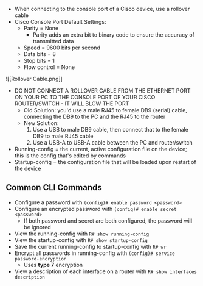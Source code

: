 - When connecting to the console port of a Cisco device, use a rollover cable
- Cisco Console Port Default Settings:
	- Parity = None
		- Parity adds an extra bit to binary code to ensure the accuracy of transmitted data
	- Speed = 9600 bits per second
	- Data bits = 8
	- Stop bits = 1
	- Flow control = None

![[Rollover Cable.png]]

- DO NOT CONNECT A ROLLOVER CABLE FROM THE ETHERNET PORT ON YOUR PC TO THE CONSOLE PORT OF YOUR CISCO ROUTER/SWITCH - IT WILL BLOW THE PORT
	- Old Solution: you'd use a male RJ45 to female DB9 (serial) cable, connecting the DB9 to the PC and the RJ45 to the router
	- New Solution:
		1. Use a USB to male DB9 cable, then connect that to the female DB9 to male RJ45 cable
		2. Use a USB-A to USB-A cable between the PC and router/switch
- Running-config = the current, active configuration file on the device; this is the config that's edited by commands
- Startup-config = the configuration file that will be loaded upon restart of the device
## Common CLI Commands
- Configure a password with `(config)# enable password <password>`
- Configure an encrypted password with `(config)# enable secret <password>`
	- If both password and secret are both configured, the password will be ignored
- View the running-config with `R# show running-config`
- View the startup-config with `R# show startup-config`
- Save the current running-config to startup-config with `R# wr`
- Encrypt all passwords in running-config with `(config)# service password-encryption`
	- Uses **type 7** encryption
- View a description of each interface on a router with `R# show interfaces description` 